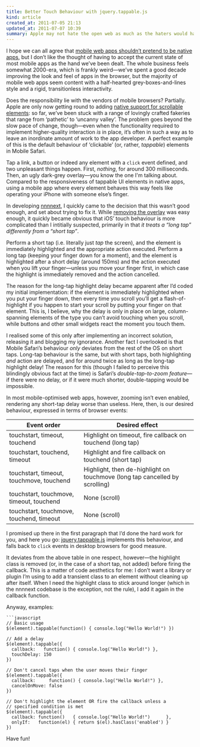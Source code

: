 ```yaml
---
title: Better Touch Behaviour with jquery.tappable.js
kind: article
created_at: 2011-07-05 21:13
updated_at: 2011-07-07 10:39
summary: Apple may not hate the open web as much as the haters would have you believe, but they certainly don’t make click behaviour pretty in Mobile Safari. Unfortunately, taking control of it is more involved than it perhaps ought to be. [jquery.tappable.js](https://github.com/aanand/jquery.tappable.js) does (most of) the hard work for you.
---
```


I hope we can all agree that [mobile web apps shouldn’t pretend to be native apps][mobile-native], but I don’t like the thought of having to accept the current state of most mobile apps as the hand we’ve been dealt. The whole business feels somewhat 2000-era, which is frankly weird—we’ve spent a good decade improving the look and feel of apps in the browser, but the majority of mobile web apps seem content with a half-hearted grey-boxes-and-lines style and a rigid, transitionless interactivity.

Does the responsibility lie with the vendors of mobile browsers? Partially. Apple are only now getting round to adding [native support for scrollable elements][ios-scrolling]: so far, we’ve been stuck with a range of lovingly crafted fakeries that range from ‘pathetic’ to ‘uncanny valley’. The problem goes beyond the slow pace of change, though—even when the functionality required to implement higher-quality interaction _is_ in place, it’s often in such a way as to leave an inordinate amount of work to the app developer. A perfect example of this is the default behaviour of ‘clickable’ (or, rather, _tappable_) elements in Mobile Safari.

Tap a link, a button or indeed any element with a `click` event defined, and two unpleasant things happen. First, _nothing_, for around 300 milliseconds. Then, an ugly dark-grey overlay—you know the one I'm talking about. Compared to the responsiveness of tappable UI elements in native apps, using a mobile app where every element behaves this way feels like operating your iPhone with someone else’s finger.

In developing [nnnnext](http://nnnnext.com), I quickly came to the decision that this wasn’t good enough, and set about trying to fix it. While [removing the overlay][webkit-tap-highlight-color] was easy enough, it quickly became obvious that iOS’ touch behaviour is more complicated than I intitially suspected, primarily in that *it treats a “long tap” differently from a “short tap”*.

Perform a short tap (i.e. literally just _tap_ the screen), and the element is immediately highlighted and the appropriate action executed. Perform a long tap (keeping your finger down for a moment), and the element is highlighted after a short delay (around 150ms) and the action executed when you lift your finger—unless you move your finger first, in which case the highlight is immediately removed and the action cancelled.

The reason for the long-tap highlight delay became apparent after I’d coded my initial implementation: if the element is immediately highlighted when you put your finger down, then every time you scroll you’ll get a flash-of-highlight if you happen to start your scroll by putting your finger on that element. This is, I believe, why the delay is only in place on large, column-spanning elements of the type you can’t avoid touching when you scroll, while buttons and other small widgets react the moment you touch them.

I realised some of this only after implementing an incorrect solution, releasing it and blogging my ignorance. Another fact I overlooked is that Mobile Safari’s behaviour _only_ deviates from the rest of the OS on short taps. Long-tap behaviour is the same, but with short taps, both highlighting _and_ action are delayed, and for around twice as long as the long-tap highlight delay! The reason for this (though I failed to perceive this blindingly obvious fact at the time) is Safari’s _double-tap-to-zoom feature_—if there were no delay, or if it were much shorter, double-tapping would be impossible.

In most mobile-optimised web apps, however, zooming isn’t even enabled, rendering any short-tap delay worse than useless. Here, then, is our desired behaviour, expressed in terms of browser events:

Event order                              | Desired effect
---------------------------------------- | --------------
touchstart, timeout, touchend            | Highlight on timeout, fire callback on touchend (long tap)
touchstart, touchend, timeout            | Highlight and fire callback on touchend (short tap)
touchstart, timeout, touchmove, touchend | Highlight, then de-highlight on touchmove (long tap cancelled by scrolling)
touchstart, touchmove, timeout, touchend | None (scroll)
touchstart, touchmove, touchend, timeout | None (scroll)

I promised up there in the first paragraph that I’d done the hard work for you, and here you go: [jquery.tappable.js][jquery-tappable] implements this behaviour, and falls back to `click` events in desktop browsers for good measure.

It deviates from the above table in one respect, however—the highlight class is removed (or, in the case of a short tap, not added) before firing the callback. This is a matter of code aesthetics for me: I don’t want a library or plugin I’m using to add a transient class to an element without cleaning up after itself. When I need the highlight class to stick around longer (which in the nnnnext codebase is the exception, not the rule), I add it again in the callback function.

Anyway, examples:

    ```javascript
    // Basic usage
    $(element).tappable(function() { console.log("Hello World!") })

    // Add a delay
    $(element).tappable({
      callback:   function() { console.log("Hello World!") },
      touchDelay: 150
    })

    // Don't cancel taps when the user moves their finger
    $(element).tappable({
      callback:     function() { console.log("Hello World!") },
      cancelOnMove: false
    })

    // Don't highlight the element OR fire the callback unless a
    // specified condition is met
    $(element).tappable({
      callback: function()   { console.log("Hello World!")      },
      onlyIf:   function(el) { return $(el).hasClass('enabled') }
    })

Have fun!

[jquery-tappable]: https://github.com/aanand/jquery.tappable.js
[mobile-native]: http://cvil.ly/2011/06/19/pretenders-why-mobile-web-apps-should-stop-trying-to-act-like-native-apps/
[ios-scrolling]: http://cubiq.org/ios5-the-first-true-web-app-ready-platform
[webkit-tap-highlight-color]: http://css-infos.net/property/-webkit-tap-highlight-color

